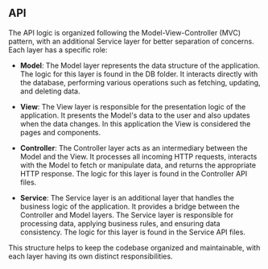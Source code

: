 ## API

The API logic is organized following the Model-View-Controller (MVC) pattern, with an additional Service layer for better separation of concerns. Each layer has a specific role:

- **Model**: The Model layer represents the data structure of the application. The logic for this layer is found in the DB folder. It interacts directly with the database, performing various operations such as fetching, updating, and deleting data.

- **View**: The View layer is responsible for the presentation logic of the application. It presents the Model's data to the user and also updates when the data changes. In this application the View is considered the pages and components.

- **Controller**: The Controller layer acts as an intermediary between the Model and the View. It processes all incoming HTTP requests, interacts with the Model to fetch or manipulate data, and returns the appropriate HTTP response. The logic for this layer is found in the Controller API files.

- **Service**: The Service layer is an additional layer that handles the business logic of the application. It provides a bridge between the Controller and Model layers. The Service layer is responsible for processing data, applying business rules, and ensuring data consistency. The logic for this layer is found in the Service API files.

This structure helps to keep the codebase organized and maintainable, with each layer having its own distinct responsibilities.